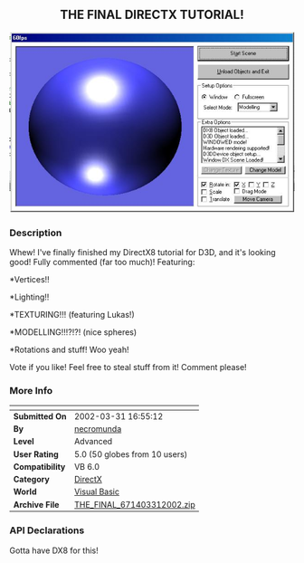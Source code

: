 ﻿<div align="center">

## THE FINAL DIRECTX TUTORIAL\!

<img src="PIC2002331116206929.jpg">
</div>

### Description

Whew! I've finally finished my DirectX8 tutorial for D3D, and it's looking good! Fully commented (far too much)! Featuring: <br>

*Vertices!! <br>

*Lighting!! <br>

*TEXTURING!!! (featuring Lukas!) <br>

*MODELLING!!!?!?! (nice spheres) <br>

*Rotations and stuff! Woo yeah! <br>

Vote if you like! Feel free to steal stuff from it! Comment please!
 
### More Info
 


<span>             |<span>
---                |---
**Submitted On**   |2002-03-31 16:55:12
**By**             |[necromunda](https://github.com/Planet-Source-Code/PSCIndex/blob/master/ByAuthor/necromunda.md)
**Level**          |Advanced
**User Rating**    |5.0 (50 globes from 10 users)
**Compatibility**  |VB 6\.0
**Category**       |[DirectX](https://github.com/Planet-Source-Code/PSCIndex/blob/master/ByCategory/directx__1-44.md)
**World**          |[Visual Basic](https://github.com/Planet-Source-Code/PSCIndex/blob/master/ByWorld/visual-basic.md)
**Archive File**   |[THE\_FINAL\_671403312002\.zip](https://github.com/Planet-Source-Code/necromunda-the-final-directx-tutorial__1-33257/archive/master.zip)

### API Declarations

Gotta have DX8 for this!





